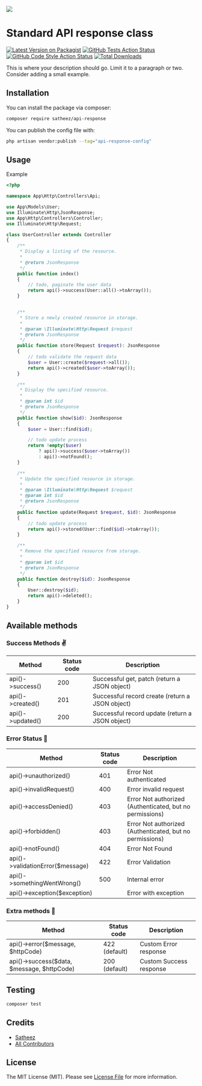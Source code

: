 
[<img src="https://github-ads.s3.eu-central-1.amazonaws.com/support-ukraine.svg?t=1" />](https://supportukrainenow.org)

# Standard API response class

[![Latest Version on Packagist](https://img.shields.io/packagist/v/satheez/api-response.svg?style=flat-square)](https://packagist.org/packages/satheez/api-response)
[![GitHub Tests Action Status](https://img.shields.io/github/workflow/status/satheez/api-response/run-tests?label=tests)](https://github.com/satheez/api-response/actions?query=workflow%3Arun-tests+branch%3Amain)
[![GitHub Code Style Action Status](https://img.shields.io/github/workflow/status/satheez/api-response/Check%20&%20fix%20styling?label=code%20style)](https://github.com/satheez/api-response/actions?query=workflow%3A"Check+%26+fix+styling"+branch%3Amain)
[![Total Downloads](https://img.shields.io/packagist/dt/satheez/api-response.svg?style=flat-square)](https://packagist.org/packages/satheez/api-response)

This is where your description should go. Limit it to a paragraph or two. Consider adding a small example.

## Installation

You can install the package via composer:

```bash
composer require satheez/api-response
```

You can publish the config file with:

```bash
php artisan vendor:publish --tag="api-response-config"
```

## Usage

Example

```php
<?php

namespace App\Http\Controllers\Api;

use App\Models\User;
use Illuminate\Http\JsonResponse;
use App\Http\Controllers\Controller;
use Illuminate\Http\Request;

class UserController extends Controller
{
    /**
     * Display a listing of the resource.
     *
     * @return JsonResponse
     */
    public function index()
    {
        // todo, paginate the user data
        return api()->success(User::all()->toArray());
    }


    /**
     * Store a newly created resource in storage.
     *
     * @param \Illuminate\Http\Request $request
     * @return JsonResponse
     */
    public function store(Request $request): JsonResponse
    {
        // todo validate the request data
        $user = User::create($request->all());
        return api()->created($user->toArray());
    }

    /**
     * Display the specified resource.
     *
     * @param int $id
     * @return JsonResponse
     */
    public function show($id): JsonResponse
    {
        $user = User::find($id);

        // todo update process
        return !empty($user)
            ? api()->success($user->toArray())
            : api()->notFound();
    }

    /**
     * Update the specified resource in storage.
     *
     * @param \Illuminate\Http\Request $request
     * @param int $id
     * @return JsonResponse
     */
    public function update(Request $request, $id): JsonResponse
    {
        // todo update process
        return api()->stored(User::find($id)->toArray());
    }

    /**
     * Remove the specified resource from storage.
     *
     * @param int $id
     * @return JsonResponse
     */
    public function destroy($id): JsonResponse
    {
        User::destroy($id);
        return api()->deleted();
    }
}
```

## Available methods

### Success Methods :v:
| Method | Status code | Description |
|---|---|---|
|api()->success()|200|Successful get, patch (return a JSON object)|
|api()->created()|201|Successful record create (return a JSON object)|
|api()->updated()|200|Successful record update (return a JSON object)|

### Error Status :shit:
| Method | Status code | Description |
|---|---|---|
|api()->unauthorized()|401|Error Not authenticated|
|api()->invalidRequest()|400|Error invalid request|
|api()->accessDenied()|403|Error Not authorized (Authenticated, but no permissions)|
|api()->forbidden()|403|Error Not authorized (Authenticated, but no permissions)|
|api()->notFound()|404|Error Not Found|
|api()->validationError($message)|422|Error Validation|
|api()->somethingWentWrong()|500|Internal error|
|api()->exception($exception)||Error with exception|

### Extra methods :man:
| Method | Status code | Description |
|---|---|---|
|api()->error($message, $httpCode)|422 (default)|Custom Error response|
|api()->success($data, $message, $httpCode)|200 (default)|Custom Success response|


## Testing

```bash
composer test
```
## Credits

- [Satheez](https://github.com/Satheez)
- [All Contributors](../../contributors)

## License

The MIT License (MIT). Please see [License File](LICENSE.md) for more information.
